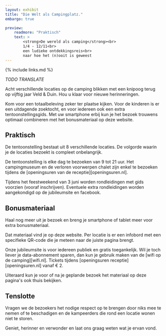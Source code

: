```yaml
---
layout: exhibit
title: "Die Welt als Campingplatz."
embargo: true

preview: 
    readmore: "Praktisch"
    text: >
        <strong>De wereld als camping</strong><br>
        1/4 - 12/11<br>
        een ludieke ontdekkingsreis<br>
        naar hoe het (n)ooit is geweest
---
```



{% include links.md %}

_TODO TRANSLATE_


Acht verschillende locaties op de camping blikken met een knipoog terug op vijftig jaar Veld & Duin. Hou u klaar voor nieuwe herinneringen.

Kom voor een totaalbeleving zeker ter plaatse kijken.  Voor de kinderen is er een uitdagende zoektocht, en voor iedereen ook een extra tentoonstellingsgids.  Met uw smartphone erbij kun je het bezoek trouwens optimaal combineren met het bonusmateriaal op deze website.


## Praktisch

De tentoonstelling  bestaat uit 8 verschillende locaties. De volgorde waarin je de locaties bezoekt is compleet onbelangrijk. 

De tentoonstelling is elke dag te bezoeken van 9 tot 21 uur. Het campingmuseum en de verloren voorwerpen chalet zijn enkel te bezoeken tijdens de [openingsuren van de receptie][openingsuren.nl].

Tijdens het feestweekend van 3 juni worden rondleidingen met gids voorzien (vooraf inschrijven). Eventuele extra rondleidingen worden aangekondigd op de jubileumsite en facebook.


## Bonusmateriaal

Haal nog meer uit je bezoek en breng je smartphone of tablet meer voor extra bonusmateriaal.

Dat materiaal vind je op deze website. Per locatie is er een infobord met een specifieke QR-code die je meteen naar de juiste pagina brengt.

Onze jubileumsite is voor iedereen publiek en gratis toegankelijk. Wil je toch liever je data-abonnement sparen, dan kun je gebruik maken van de [wifi op de camping][wifi.nl]. Tickets tijdens [openingsuren receptie][openingsuren.nl] vanaf € 2.

Uiteraard kun je voor of na je geplande bezoek het materiaal op deze pagina's ook thuis bekijken.


## Tenslotte

Vragen we de bezoekers het nodige respect op te brengen door niks mee te nemen of te beschadigen en de kampeerders die rond een locatie wonen niet te storen.

Geniet, herinner en verwonder en laat ons graag weten wat je ervan vond.

